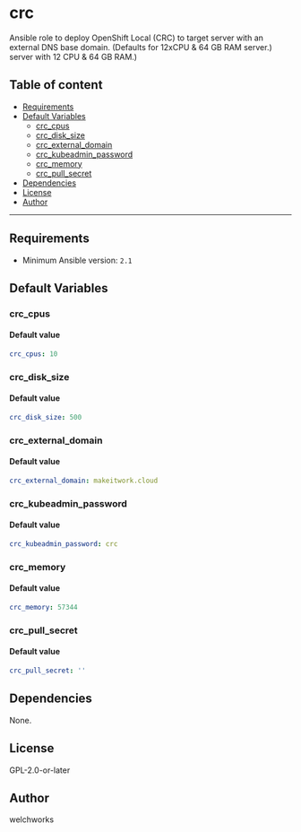 # crc

Ansible role to deploy OpenShift Local (CRC) to target server with an external DNS base domain. (Defaults for 12xCPU & 64 GB RAM server.) server with 12 CPU & 64 GB RAM.)

## Table of content

- [Requirements](#requirements)
- [Default Variables](#default-variables)
  - [crc_cpus](#crc_cpus)
  - [crc_disk_size](#crc_disk_size)
  - [crc_external_domain](#crc_external_domain)
  - [crc_kubeadmin_password](#crc_kubeadmin_password)
  - [crc_memory](#crc_memory)
  - [crc_pull_secret](#crc_pull_secret)
- [Dependencies](#dependencies)
- [License](#license)
- [Author](#author)

---

## Requirements

- Minimum Ansible version: `2.1`

## Default Variables

### crc_cpus

#### Default value

```YAML
crc_cpus: 10
```

### crc_disk_size

#### Default value

```YAML
crc_disk_size: 500
```

### crc_external_domain

#### Default value

```YAML
crc_external_domain: makeitwork.cloud
```

### crc_kubeadmin_password

#### Default value

```YAML
crc_kubeadmin_password: crc
```

### crc_memory

#### Default value

```YAML
crc_memory: 57344
```

### crc_pull_secret

#### Default value

```YAML
crc_pull_secret: ''
```



## Dependencies

None.

## License

GPL-2.0-or-later

## Author

welchworks
